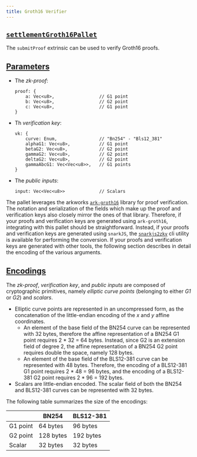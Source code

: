 ```yaml
---
title: Groth16 Verifier
---
```


## [`settlementGroth16Pallet`](https://github.com/HorizenLabs/NH-core/tree/main/pallets/settlement-groth16)

The `submitProof` extrinsic can be used to verify Groth16 proofs.

## [Parameters](#parameters)
- The *zk-proof*:
    ```
    proof: {
        a: Vec<u8>,                 // G1 point
        b: Vec<u8>,                 // G2 point
        c: Vec<u8>,                 // G1 point
    }
    ```
- Th *verification key*:
    ```
    vk: {
        curve: Enum,                // "Bn254" - "Bls12_381"
        alphaG1: Vec<u8>,           // G1 point
        betaG2: Vec<u8>,            // G2 point
        gammaG2: Vec<u8>,           // G2 point
        deltaG2: Vec<u8>,           // G2 point
        gammaAbcG1: Vec<Vec<u8>>,   // G1 points
    }
    ```
- The *public inputs*:
    ```
    input: Vec<Vec<u8>>             // Scalars
    ```

The pallet leverages the arkworks [`ark-groth16`](https://github.com/arkworks-rs/groth16/tree/v0.4.0) library for proof verification.
The notation and serialization of the fields which make up the proof and verification keys also closely mirror the ones of that library.
Therefore, if your proofs and verification keys are generated using `ark-groth16`, integrating with this pallet should be straightforward.
Instead, if your proofs and verification keys are generated using `snarkJS`, the [`snarkjs2zkv`](https://github.com/HorizenLabs/snarkjs2zkv) cli utility is available for performing the conversion.
If your proofs and verification keys are generated with other tools, the following section describes in detail the encoding of the various arguments.

## [Encodings](#encodings)

The *zk-proof*, *verification key*, and *public inputs* are composed of cryptographic primitives, namely *elliptic curve points* (belonging to either *G1* or *G2*) and *scalars*.
- Elliptic curve points are represented in an uncompressed form, as the concatenation of the little-endian encoding of the *x* and *y* affine coordinates.
  * An element of the base field of the BN254 curve can be represented with 32 bytes, therefore the affine representation of a BN254 G1 point requires 2 * 32 = 64 bytes.
    Instead, since G2 is an extension field of degree 2, the affine representation of a BN254 G2 point requires double the space, namely 128 bytes.
  * An element of the base field of the BLS12-381 curve can be represented with 48 bytes. Therefore, the encoding of a BLS12-381 G1 point requires 2 * 48 = 96 bytes,
    and the encoding of a BLS12-381 G2 point requires 2 * 96 = 192 bytes.
- Scalars are little-endian encoded. The scalar field of both the BN254 and BLS12-381 curves can be represented with 32 bytes.

The following table summarizes the size of the encodings:

|          | BN254     | BLS12-381 |
|----------|-----------|-----------|
| G1 point | 64 bytes  | 96 bytes  |
| G2 point | 128 bytes | 192 bytes |
| Scalar   | 32 bytes  | 32 bytes  |
